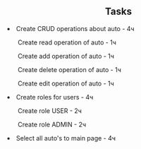 
<h2 align="center">Tasks</h2>
<li>Create CRUD operations about auto - 4ч</li>
<ul>Create read operation of auto - 1ч</ul>
<ul>Create add operation of auto - 1ч</ul>
<ul>Create delete operation of auto - 1ч</ul>
<ul>Create edit operation of auto - 1ч</ul>
<li>Create roles for users - 4ч</li>
<ul>Create role USER - 2ч</ul>
<ul>Create role ADMIN - 2ч</ul>
<li>Select all auto's to main page - 4ч</li>
